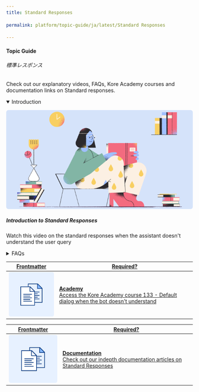 ```yaml
---
title: Standard Responses

permalink: platform/topic-guide/ja/latest/Standard Responses

---
```

#### Topic Guide
###### 標準レスポンス

  Check out our explanatory videos, FAQs, Kore Academy courses and documentation links on Standard responses.

<details class="introduction-video" open>
  <summary>Introduction
  </summary>
  
   [![Introduction to Standard Responses](images/VideoCoverImage.png)](https://drive.google.com/file/d/1VYKdzJ7lrzimjfbvsDr6Tic4NmJFtbBy/preview)

  ##### Introduction to Standard Responses
  Watch this video on the standard responses when the assistant doesn't understand the user query

</details>

<details>
  <summary>FAQs
  </summary>

  <a class="doc-link" target="_blank" href="https://developer.kore.ai/docs/bots/bot-intelligence/default-dialog/#Standard_Responses?lang=ja">
 
  標準レスポンスのカスタマイズ方法

</a>

<a class="doc-link" target="_blank" href="https://developer.kore.ai/docs/bots/bot-builder-tool/dialog-task/prompt-editor/?lang=ja">
 
  プロンプトエディタの使用方法

</a>


<a class="doc-link" target="_blank" href="https://developer.kore.ai/docs/bots/bot-intelligence/default-dialog/?lang=ja">
 
  フォールバックまたはデフォルトの動作を定義する方法

</a>


<a class="doc-link" target="_blank" href="https://developer.kore.ai/docs/bots/advanced-topics/event-based-bot-actions/?lang=ja">

  イベントベースのカスタムフローを定義する方法

</a>


</details>



<a class="doc-link" target="_blank" href="https://academy.kore.ai/learningpath/course-133---the-default-dialog---when-the-bot-doesnt-understand">
 

| Frontmatter | Required? |
|-------------|-------------|
| ![alt text](images/docIcon.svg "Title") | **Academy**  <br /> Access the Kore Academy course 133 - Default dialog when the bot doesn't understand | 


</a>


<a class="doc-link" target="_blank" href="https://developer.kore.ai/docs/bots/bot-intelligence/default-standard-responses/?lang=ja">
 

| Frontmatter | Required? |
|-------------|-------------|
| ![alt text](images/docIcon.svg "Title") | **Documentation**  <br /> Check out our indepth documentation articles on Standard Responses | 


</a>
